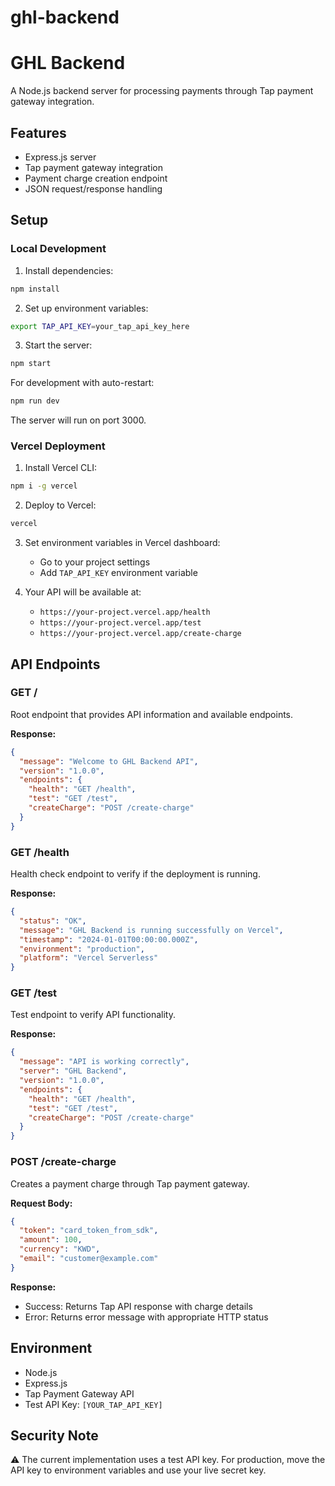 # ghl-backend

# GHL Backend

A Node.js backend server for processing payments through Tap payment gateway integration.

## Features

- Express.js server
- Tap payment gateway integration
- Payment charge creation endpoint
- JSON request/response handling

## Setup

### Local Development

1. Install dependencies:
```bash
npm install
```

2. Set up environment variables:
```bash
export TAP_API_KEY=your_tap_api_key_here
```

3. Start the server:
```bash
npm start
```

For development with auto-restart:
```bash
npm run dev
```

The server will run on port 3000.

### Vercel Deployment

1. Install Vercel CLI:
```bash
npm i -g vercel
```

2. Deploy to Vercel:
```bash
vercel
```

3. Set environment variables in Vercel dashboard:
   - Go to your project settings
   - Add `TAP_API_KEY` environment variable

4. Your API will be available at:
   - `https://your-project.vercel.app/health`
   - `https://your-project.vercel.app/test`
   - `https://your-project.vercel.app/create-charge`

## API Endpoints

### GET /

Root endpoint that provides API information and available endpoints.

**Response:**
```json
{
  "message": "Welcome to GHL Backend API",
  "version": "1.0.0",
  "endpoints": {
    "health": "GET /health",
    "test": "GET /test",
    "createCharge": "POST /create-charge"
  }
}
```

### GET /health

Health check endpoint to verify if the deployment is running.

**Response:**
```json
{
  "status": "OK",
  "message": "GHL Backend is running successfully on Vercel",
  "timestamp": "2024-01-01T00:00:00.000Z",
  "environment": "production",
  "platform": "Vercel Serverless"
}
```

### GET /test

Test endpoint to verify API functionality.

**Response:**
```json
{
  "message": "API is working correctly",
  "server": "GHL Backend",
  "version": "1.0.0",
  "endpoints": {
    "health": "GET /health",
    "test": "GET /test",
    "createCharge": "POST /create-charge"
  }
}
```

### POST /create-charge

Creates a payment charge through Tap payment gateway.

**Request Body:**
```json
{
  "token": "card_token_from_sdk",
  "amount": 100,
  "currency": "KWD",
  "email": "customer@example.com"
}
```

**Response:**
- Success: Returns Tap API response with charge details
- Error: Returns error message with appropriate HTTP status

## Environment

- Node.js
- Express.js
- Tap Payment Gateway API
- Test API Key: `[YOUR_TAP_API_KEY]`

## Security Note

⚠️ The current implementation uses a test API key. For production, move the API key to environment variables and use your live secret key.
